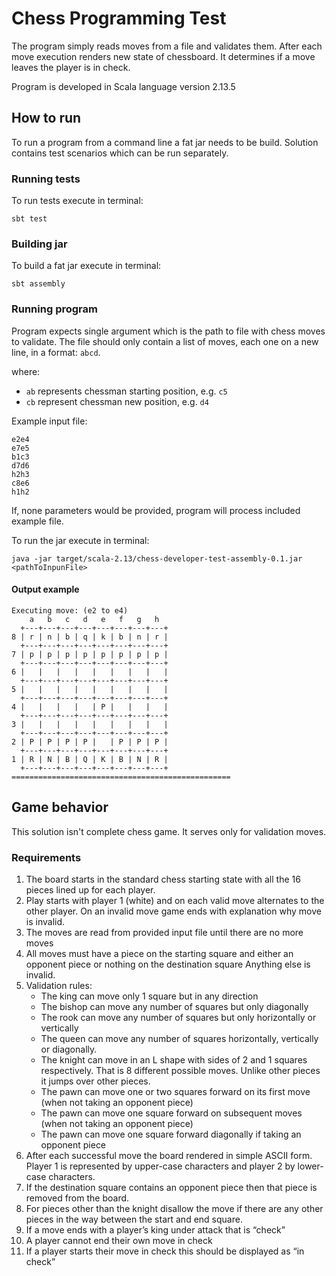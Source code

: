 # Chess Programming Test

The program simply reads moves from a file and validates them. After each 
move execution renders new state of chessboard. It determines if a move leaves 
the player is in check.

Program is developed in Scala language version 2.13.5 

## How to run

To run a program from a command line a fat jar needs to be build. Solution 
contains test scenarios which can be run separately. 

### Running tests 
To run tests execute in terminal:

```sbt test```

### Building jar
To build a fat jar execute in terminal:

```sbt assembly```

### Running program
Program expects single argument which is the path to file with chess moves to validate.
The file should only contain a list of moves, each one on a new line, in a format: `abcd`.

where:
- `ab` represents chessman starting position, e.g. `c5`
- `cb` represent chessman new position, e.g. `d4`

Example input file:
```
e2e4
e7e5
b1c3
d7d6
h2h3
c8e6
h1h2
```

If, none parameters would be provided, program will process included example file.  

To run the jar execute in terminal:

```java -jar target/scala-2.13/chess-developer-test-assembly-0.1.jar <pathToInpunFile>```

#### Output example
```
Executing move: (e2 to e4)
    a   b   c   d   e   f   g   h  
  +---+---+---+---+---+---+---+---+
8 | r | n | b | q | k | b | n | r |
  +---+---+---+---+---+---+---+---+
7 | p | p | p | p | p | p | p | p |
  +---+---+---+---+---+---+---+---+
6 |   |   |   |   |   |   |   |   |
  +---+---+---+---+---+---+---+---+
5 |   |   |   |   |   |   |   |   |
  +---+---+---+---+---+---+---+---+
4 |   |   |   |   | P |   |   |   |
  +---+---+---+---+---+---+---+---+
3 |   |   |   |   |   |   |   |   |
  +---+---+---+---+---+---+---+---+
2 | P | P | P | P |   | P | P | P |
  +---+---+---+---+---+---+---+---+
1 | R | N | B | Q | K | B | N | R |
  +---+---+---+---+---+---+---+---+
================================================= 
```

## Game behavior
This solution isn't complete chess game. It serves only for validation moves.

### Requirements
1. The board starts in the standard chess starting state with all the 16 pieces lined up for each player.
2. Play starts with player 1 (white) and on each valid move alternates to the other
   player. On an invalid move game ends with explanation why move is invalid.
3. The moves are read from provided input file until there are no more moves
4. All moves must have a piece on the starting square and either an opponent piece or nothing on the destination square Anything else is invalid.
5. Validation rules:
   - The king can move only 1 square but in any direction
   - The bishop can move any number of squares but only diagonally
   - The rook can move any number of squares but only horizontally or
   vertically
   - The queen can move any number of squares horizontally, vertically or
   diagonally.
   - The knight can move in an L shape with sides of 2 and 1 squares
   respectively. That is 8 different possible moves. Unlike other pieces it
   jumps over other pieces.
   - The pawn can move one or two squares forward on its first move (when
   not taking an opponent piece)
   - The pawn can move one square forward on subsequent moves (when not
   taking an opponent piece)
   - The pawn can move one square forward diagonally if taking an opponent
   piece
6. After each successful move the board rendered in simple ASCII form. Player 1 is represented by upper-case characters and player 2 by lower-case characters.
7. If the destination square contains an opponent piece then that piece is removed from the board.
8. For pieces other than the knight disallow the move if there are any other pieces in the way between the start and end square.
9. If a move ends with a player’s king under attack that is “check”
10. A player cannot end their own move in check
11. If a player starts their move in check this should be displayed as “in check”